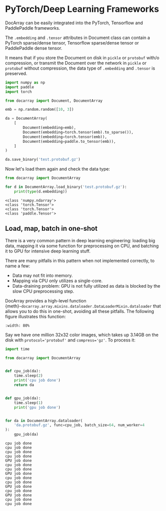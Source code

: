# PyTorch/Deep Learning Frameworks

DocArray can be easily integrated into the PyTorch, Tensorflow and PaddlePaddle frameworks.

The `.embedding` and `.tensor` attributes in Document class can contain a PyTorch sparse/dense tensor, Tensorflow sparse/dense tensor or PaddlePaddle dense tensor.

It means that if you store the Document on disk in `pickle` or `protobuf` with/o compression, or transmit the Document over the network in `pickle` or `protobuf` without compression, the data type of `.embedding` and `.tensor` is preserved.

```python
import numpy as np
import paddle
import torch

from docarray import Document, DocumentArray

emb = np.random.random([10, 3])

da = DocumentArray(
    [
        Document(embedding=emb),
        Document(embedding=torch.tensor(emb).to_sparse()),
        Document(embedding=torch.tensor(emb)),
        Document(embedding=paddle.to_tensor(emb)),
    ]
)

da.save_binary('test.protobuf.gz')
```

Now let's load them again and check the data type:

```python
from docarray import DocumentArray

for d in DocumentArray.load_binary('test.protobuf.gz'):
    print(type(d.embedding))
```

```text
<class 'numpy.ndarray'>
<class 'torch.Tensor'>
<class 'torch.Tensor'>
<class 'paddle.Tensor'>
```

## Load, map, batch in one-shot

There is a very common pattern in deep learning engineering: loading big data, mapping it via some function for preprocessing on CPU, and batching it to GPU for intensive deep learning stuff.

There are many pitfalls in this pattern when not implemented correctly, to name a few:
- Data may not fit into memory.
- Mapping via CPU only utilizes a single-core.
- Data-draining problem: GPU is not fully utilized as data is blocked by the slow CPU preprocessing step.

DocArray provides a high-level function {meth}`~docarray.array.mixins.dataloader.DataLoaderMixin.dataloader` that allows you to do this in one-shot, avoiding all these pitfalls. The following figure illustrates this function:

```{figure} dataloader.svg
:width: 80%
```

Say we have one million 32x32 color images, which takes up 3.14GB on the disk with `protocol='protobuf'` and `compress='gz'`. To process it: 

```python
import time

from docarray import DocumentArray


def cpu_job(da):
    time.sleep(2)
    print('cpu job done')
    return da


def gpu_job(da):
    time.sleep(1)
    print('gpu job done')


for da in DocumentArray.dataloader(
    'da.protobuf.gz', func=cpu_job, batch_size=64, num_worker=4
):
    gpu_job(da)
```

```text
cpu job done
cpu job done
cpu job done
cpu job done
GPU job done
cpu job done
cpu job done
GPU job done
cpu job done
cpu job done
GPU job done
cpu job done
GPU job done
cpu job done
cpu job done
```
